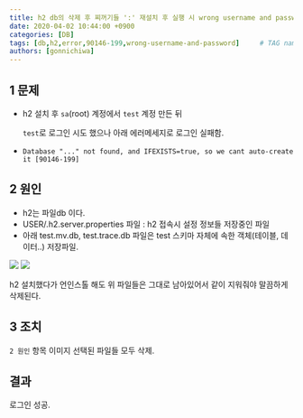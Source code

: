 ```yaml
---
title: h2 db의 삭제 후 찌꺼기들 ':' 재설치 후 실행 시 wrong username and password
date: 2020-04-02 10:44:00 +0900
categories: [DB]
tags: [db,h2,error,90146-199,wrong-username-and-password]     # TAG names should always be lowercase
authors: [gonnichiwa]
---
```


## 1 문제
- h2 설치 후 `sa`(root) 계정에서 `test` 계정 만든 뒤

  `test`로 로그인 시도 했으나 아래 에러메세지로 로그인 실패함.

- `Database "..." not found, and IFEXISTS=true, so we cant auto-create it [90146-199]`

## 2 원인
- h2는 파일db 이다.
- USER/.h2.server.properties 파일 : h2 접속시 설정 정보들 저장중인 파일
- 아래 test.mv.db, test.trace.db 파일은 test 스키마 자체에 속한 객체(테이블, 데이터..) 저장파일.

![](https://onedrive.live.com/embed?resid=89DC3AD954E2A8C2%2116388&authkey=%21AN094XMBMzLWoC0&width=591&height=30)
![](https://onedrive.live.com/embed?resid=89DC3AD954E2A8C2%2116387&authkey=%21ACqpxZjkK0JBx7s&width=602&height=73)

h2 설치했다가 언인스톨 해도 위 파일들은 그대로 남아있어서
같이 지워줘야 말끔하게 삭제된다.

## 3 조치

`2 원인` 항목 이미지 선택된 파일들 모두 삭제.

## 결과

로그인 성공.